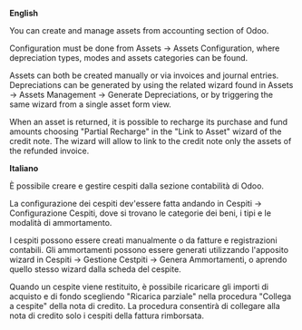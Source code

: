 **English**

You can create and manage assets from accounting section of Odoo.

Configuration must be done from Assets -\> Assets Configuration, where
depreciation types, modes and assets categories can be found.

Assets can both be created manually or via invoices and journal entries.
Depreciations can be generated by using the related wizard found in
Assets -\> Assets Management -\> Generate Depreciations, or by
triggering the same wizard from a single asset form view.

When an asset is returned, it is possible to recharge its purchase and fund amounts choosing "Partial Recharge" in the "Link to Asset" wizard of the credit note.
The wizard will allow to link to the credit note only the assets of the refunded invoice.

**Italiano**

È possibile creare e gestire cespiti dalla sezione contabilità di Odoo.

La configurazione dei cespiti dev'essere fatta andando in Cespiti -\>
Configurazione Cespiti, dove si trovano le categorie dei beni, i tipi e
le modalità di ammortamento.

I cespiti possono essere creati manualmente o da fatture e registrazioni
contabili. Gli ammortamenti possono essere generati utilizzando
l'apposito wizard in Cespiti -\> Gestione Cestpiti -\> Genera
Ammortamenti, o aprendo quello stesso wizard dalla scheda del cespite.

Quando un cespite viene restituito, è possibile ricaricare gli importi di acquisto e di fondo scegliendo "Ricarica parziale" nella procedura "Collega a cespite" della nota di credito.
La procedura consentirà di collegare alla nota di credito solo i cespiti della fattura rimborsata.
